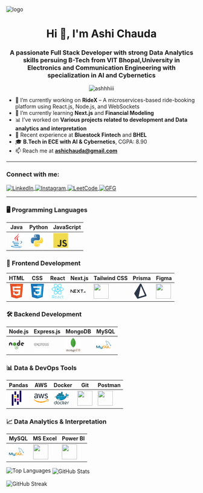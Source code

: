 ![logo](https://github.com/ashhhiii/ashhhiii/blob/main/github%20banner.png)

<h1 align="center">Hi 👋, I'm Ashi Chauda</h1>
<h3 align="center">A passionate Full Stack Developer with strong Data Analytics skills persuing B-Tech from VIT Bhopal,University in Electronics and Communication Engineering with specialization in AI and Cybernetics </h3>

<p align="center">
  <img src="https://komarev.com/ghpvc/?username=ashhhiii&label=Profile%20views&color=0e75b6&style=flat" alt="ashhhiii" />
</p>

- 🔭 I’m currently working on **RideX** – A microservices-based ride-booking platform using React.js, Node.js, and WebSockets  
- 🌱 I’m currently learning **Next.js** and **Financial Modeling**  
- 📊 I’ve worked on **Various projects related to development and Data analytics and interpretation**  
- 💼 Recent experience at **Bluestock Fintech** and **BHEL**  
- 🎓 **B.Tech in ECE with AI & Cybernetics**, CGPA: 8.90 
- 📫 Reach me at **ashichauda@gmail.com**  

---

<h3 align="left">Connect with me:</h3>
<p align="left">
  <a href="https://linkedin.com/in/ashi-chauda-527b67251" target="blank">
    <img align="center" src="https://raw.githubusercontent.com/rahuldkjain/github-profile-readme-generator/master/src/images/icons/Social/linked-in-alt.svg" alt="LinkedIn" height="30" width="40" />
  </a>
  <a href="https://instagram.com/ashii.2410" target="blank">
    <img align="center" src="https://raw.githubusercontent.com/rahuldkjain/github-profile-readme-generator/master/src/images/icons/Social/instagram.svg" alt="Instagram" height="30" width="40" />
  </a>
  <a href="https://www.leetcode.com/ashii24" target="blank">
    <img align="center" src="https://raw.githubusercontent.com/rahuldkjain/github-profile-readme-generator/master/src/images/icons/Social/leet-code.svg" alt="LeetCode" height="30" width="40" />
  </a>
  <a href="https://auth.geeksforgeeks.org/user/ashicheupl" target="blank">
    <img align="center" src="https://raw.githubusercontent.com/rahuldkjain/github-profile-readme-generator/master/src/images/icons/Social/geeks-for-geeks.svg" alt="GFG" height="30" width="40" />
  </a>
</p>

---


### 🖥️ Programming Languages

| Java | Python | JavaScript |
|------|--------|------------|
| <img src="https://raw.githubusercontent.com/devicons/devicon/master/icons/java/java-original.svg" width="40" height="40"/> | <img src="https://raw.githubusercontent.com/devicons/devicon/master/icons/python/python-original.svg" width="40" height="40"/> | <img src="https://raw.githubusercontent.com/devicons/devicon/master/icons/javascript/javascript-original.svg" width="40" height="40"/> |

### 🎨 Frontend Development

| HTML | CSS | React | Next.js | Tailwind CSS | Prisma | Figma |
|------|-----|-------|---------|--------------|--------|-------|
| <img src="https://raw.githubusercontent.com/devicons/devicon/master/icons/html5/html5-original.svg" width="40" height="40"/> | <img src="https://raw.githubusercontent.com/devicons/devicon/master/icons/css3/css3-original.svg" width="40" height="40"/> | <img src="https://raw.githubusercontent.com/devicons/devicon/master/icons/react/react-original-wordmark.svg" width="40" height="40"/> | <img src="https://raw.githubusercontent.com/devicons/devicon/master/icons/nextjs/nextjs-original-wordmark.svg" width="40" height="40"/> | <img src="https://www.vectorlogo.zone/logos/tailwindcss/tailwindcss-icon.svg" width="40" height="40"/> | <img src="https://raw.githubusercontent.com/devicons/devicon/master/icons/prisma/prisma-original.svg" width="40" height="40"/> | <img src="https://www.vectorlogo.zone/logos/figma/figma-icon.svg" width="40" height="40"/> |

### 🛠️ Backend Development

| Node.js | Express.js | MongoDB | MySQL |
|---------|------------|---------|--------|
| <img src="https://raw.githubusercontent.com/devicons/devicon/master/icons/nodejs/nodejs-original-wordmark.svg" width="40" height="40"/> | <img src="https://raw.githubusercontent.com/devicons/devicon/master/icons/express/express-original-wordmark.svg" width="40" height="40"/> | <img src="https://raw.githubusercontent.com/devicons/devicon/master/icons/mongodb/mongodb-original-wordmark.svg" width="40" height="40"/> | <img src="https://raw.githubusercontent.com/devicons/devicon/master/icons/mysql/mysql-original-wordmark.svg" width="40" height="40"/> |

### 📊 Data & DevOps Tools

| Pandas | AWS | Docker | Git | Postman |
|--------|-----|--------|-----|---------|
| <img src="https://raw.githubusercontent.com/devicons/devicon/master/icons/pandas/pandas-original.svg" width="40" height="40"/> | <img src="https://raw.githubusercontent.com/devicons/devicon/master/icons/amazonwebservices/amazonwebservices-original-wordmark.svg" width="40" height="40"/> | <img src="https://raw.githubusercontent.com/devicons/devicon/master/icons/docker/docker-original-wordmark.svg" width="40" height="40"/> | <img src="https://www.vectorlogo.zone/logos/git-scm/git-scm-icon.svg" width="40" height="40"/> | <img src="https://www.vectorlogo.zone/logos/getpostman/getpostman-icon.svg" width="40" height="40"/> |


### 📈 Data Analytics & Interpretation

| MySQL | MS Excel | Power BI |
|-------|----------|----------|
| <img src="https://raw.githubusercontent.com/devicons/devicon/master/icons/mysql/mysql-original-wordmark.svg" width="40" height="40"/> | <img src="https://img.icons8.com/color/48/microsoft-excel-2019--v1.png" width="40" height="40"/> | <img src="https://img.icons8.com/color/48/power-bi.png" width="40" height="40"/> |



<p><img align="left" src="https://github-readme-stats.vercel.app/api/top-langs?username=ashhhiii&show_icons=true&locale=en&layout=compact" alt="Top Languages" /></p>

<p>&nbsp;<img align="center" src="https://github-readme-stats.vercel.app/api?username=ashhhiii&show_icons=true&locale=en" alt="GitHub Stats" /></p>

<p><img align="center" src="https://github-readme-streak-stats.herokuapp.com/?user=ashhhiii&" alt="GitHub Streak" /></p>
